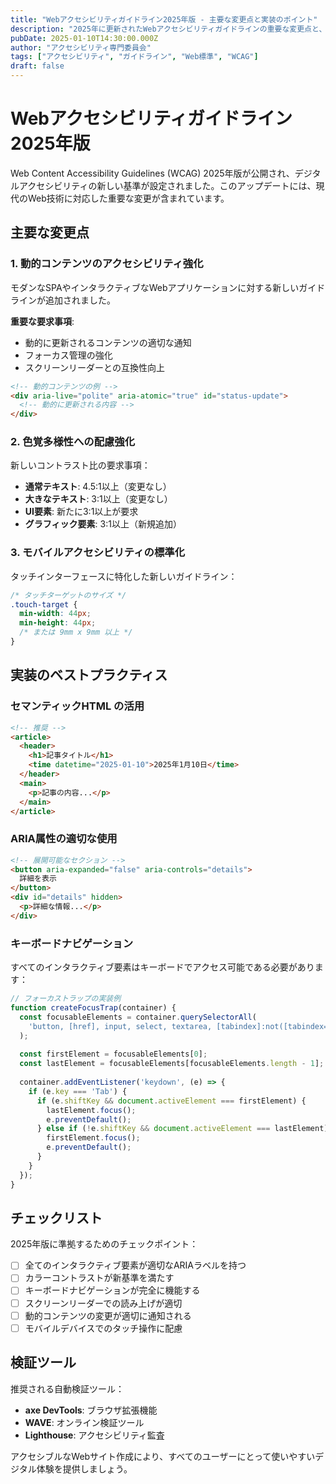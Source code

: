 ```yaml
---
title: "Webアクセシビリティガイドライン2025年版 - 主要な変更点と実装のポイント"
description: "2025年に更新されたWebアクセシビリティガイドラインの重要な変更点と、開発者が知っておくべき実装のベストプラクティスを解説します。"
pubDate: 2025-01-10T14:30:00.000Z
author: "アクセシビリティ専門委員会"
tags: ["アクセシビリティ", "ガイドライン", "Web標準", "WCAG"]
draft: false
---
```


# Webアクセシビリティガイドライン2025年版

Web Content Accessibility Guidelines (WCAG) 2025年版が公開され、デジタルアクセシビリティの新しい基準が設定されました。このアップデートには、現代のWeb技術に対応した重要な変更が含まれています。

## 主要な変更点

### 1. 動的コンテンツのアクセシビリティ強化

モダンなSPAやインタラクティブなWebアプリケーションに対する新しいガイドラインが追加されました。

**重要な要求事項**:
- 動的に更新されるコンテンツの適切な通知
- フォーカス管理の強化
- スクリーンリーダーとの互換性向上

```html
<!-- 動的コンテンツの例 -->
<div aria-live="polite" aria-atomic="true" id="status-update">
  <!-- 動的に更新される内容 -->
</div>
```

### 2. 色覚多様性への配慮強化

新しいコントラスト比の要求事項：
- **通常テキスト**: 4.5:1以上（変更なし）
- **大きなテキスト**: 3:1以上（変更なし）
- **UI要素**: 新たに3:1以上が要求
- **グラフィック要素**: 3:1以上（新規追加）

### 3. モバイルアクセシビリティの標準化

タッチインターフェースに特化した新しいガイドライン：

```css
/* タッチターゲットのサイズ */
.touch-target {
  min-width: 44px;
  min-height: 44px;
  /* または 9mm x 9mm 以上 */
}
```

## 実装のベストプラクティス

### セマンティックHTML の活用

```html
<!-- 推奨 -->
<article>
  <header>
    <h1>記事タイトル</h1>
    <time datetime="2025-01-10">2025年1月10日</time>
  </header>
  <main>
    <p>記事の内容...</p>
  </main>
</article>
```

### ARIA属性の適切な使用

```html
<!-- 展開可能なセクション -->
<button aria-expanded="false" aria-controls="details">
  詳細を表示
</button>
<div id="details" hidden>
  <p>詳細な情報...</p>
</div>
```

### キーボードナビゲーション

すべてのインタラクティブ要素はキーボードでアクセス可能である必要があります：

```javascript
// フォーカストラップの実装例
function createFocusTrap(container) {
  const focusableElements = container.querySelectorAll(
    'button, [href], input, select, textarea, [tabindex]:not([tabindex="-1"])'
  );
  
  const firstElement = focusableElements[0];
  const lastElement = focusableElements[focusableElements.length - 1];
  
  container.addEventListener('keydown', (e) => {
    if (e.key === 'Tab') {
      if (e.shiftKey && document.activeElement === firstElement) {
        lastElement.focus();
        e.preventDefault();
      } else if (!e.shiftKey && document.activeElement === lastElement) {
        firstElement.focus();
        e.preventDefault();
      }
    }
  });
}
```

## チェックリスト

2025年版に準拠するためのチェックポイント：

- [ ] 全てのインタラクティブ要素が適切なARIAラベルを持つ
- [ ] カラーコントラストが新基準を満たす
- [ ] キーボードナビゲーションが完全に機能する
- [ ] スクリーンリーダーでの読み上げが適切
- [ ] 動的コンテンツの変更が適切に通知される
- [ ] モバイルデバイスでのタッチ操作に配慮

## 検証ツール

推奨される自動検証ツール：
- **axe DevTools**: ブラウザ拡張機能
- **WAVE**: オンライン検証ツール
- **Lighthouse**: アクセシビリティ監査

アクセシブルなWebサイト作成により、すべてのユーザーにとって使いやすいデジタル体験を提供しましょう。